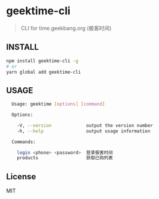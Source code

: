 # geektime-cli

> CLI for time.geekbang.org (极客时间)

## INSTALL
```bash
npm install geektime-cli -g
# or
yarn global add geektime-cli
```

## USAGE
```bash
  Usage: geektime [options] [command]

  Options:

    -V, --version             output the version number
    -h, --help                output usage information

  Commands:

    login <phone> <password>  登录极客时间
    products                  获取已购列表
```

## License

MIT

